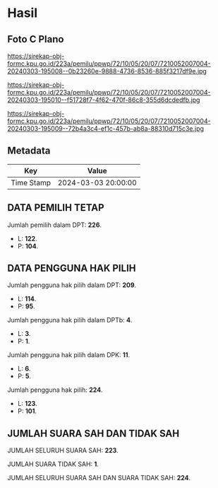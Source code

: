 # Hasil

## Foto C Plano

https://sirekap-obj-formc.kpu.go.id/223a/pemilu/ppwp/72/10/05/20/07/7210052007004-20240303-195008--0b23260e-9888-4736-8536-885f3217df9e.jpg

https://sirekap-obj-formc.kpu.go.id/223a/pemilu/ppwp/72/10/05/20/07/7210052007004-20240303-195010--f51728f7-4f62-470f-86c8-355d6dcdedfb.jpg

https://sirekap-obj-formc.kpu.go.id/223a/pemilu/ppwp/72/10/05/20/07/7210052007004-20240303-195009--72b4a3c4-ef1c-457b-ab8a-88310d715c3e.jpg


## Metadata

| Key        | Value               |
| ---------- | ------------------- |
| Time Stamp | 2024-03-03 20:00:00 |


## DATA PEMILIH TETAP

Jumlah pemilih dalam DPT: **226**.
 * L: **122**.
 * P: **104**.

## DATA PENGGUNA HAK PILIH

Jumlah pengguna hak pilih dalam DPT: **209**.
 * L: **114**.
 * P: **95**.

Jumlah pengguna hak pilih dalam DPTb: **4**.
 * L: **3**.
 * P: **1**.

Jumlah pengguna hak pilih dalam DPK: **11**.
 * L: **6**.
 * P: **5**.

Jumlah pengguna hak pilih: **224**.
 * L: **123**.
 * P: **101**.

## JUMLAH SUARA SAH DAN TIDAK SAH

JUMLAH SELURUH SUARA SAH: **223**.

JUMLAH SUARA TIDAK SAH: **1**.

JUMLAH SELURUH SUARA SAH DAN SUARA TIDAK SAH: **224**.


